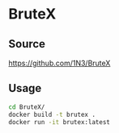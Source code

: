 # BruteX

## Source

https://github.com/1N3/BruteX

## Usage
```bash
cd BruteX/
docker build -t brutex .
docker run -it brutex:latest
```